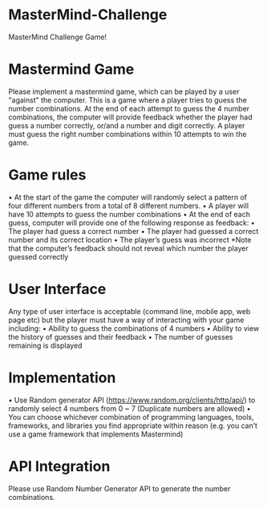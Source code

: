 # MasterMind-Challenge
MasterMind Challenge Game!

# Mastermind Game
Please implement a mastermind game, which can be played by a user "against" the computer. This is a game where a player tries to guess the number combinations. At the end of each attempt to guess the 4 number combinations, the computer will provide feedback whether the player had guess a number correctly, or/and a number and digit correctly. A player must guess the right number combinations within 10 attempts to win the game.

# Game rules
• At the start of the game the computer will randomly select a pattern of four different numbers from a total of 8 different numbers.
• A player will have 10 attempts to guess the number combinations
• At the end of each guess, computer will provide one of the following response
as feedback:
• The player had guess a correct number
• The player had guessed a correct number and its correct location
• The player’s guess was incorrect
*Note that the computer’s feedback should not reveal which number the player guessed correctly 

# User Interface
Any type of user interface is acceptable (command line, mobile app, web page etc) but the player must have a way of interacting with your game including:
• Ability to guess the combinations of 4 numbers
• Ability to view the history of guesses and their feedback
• The number of guesses remaining is displayed

# Implementation
• Use Random generator API (https://www.random.org/clients/http/api/) to randomly select 4 numbers from 0 ~ 7 (Duplicate numbers are allowed)
• You can choose whichever combination of programming languages, tools, frameworks, and libraries you find appropriate within reason (e.g. you can’t use a game framework that implements Mastermind)

# API Integration
Please use Random Number Generator API to generate the number combinations.
